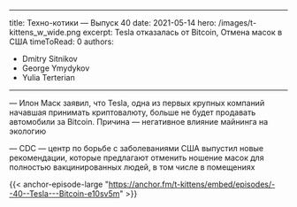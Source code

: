 
---
title: Техно-котики — Выпуск 40
date: 2021-05-14
hero: /images/t-kittens_w_wide.png
excerpt: Tesla отказалась от Bitcoin, Отмена масок в США
timeToRead: 0
authors:
  - Dmitry Sitnikov
  - George Ymydykov
  - Yulia Terterian
---

— Илон Маск заявил, что Tesla, одна из первых крупных компаний начавшая принимать криптовалюту, больше не будет продавать автомобили за Bitcoin. Причина — негативное влияние майнинга на экологию

— CDC — центр по борьбе с заболеваниями США выпустил новые рекомендации, которые предлагают отменить ношение масок для полностью вакцинированных людей, в том числе в помещениях


{{< anchor-episode-large "https://anchor.fm/t-kittens/embed/episodes/--40--Tesla---Bitcoin-e10sv5m" >}}
